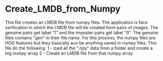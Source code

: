 # Create_LMDB_from_Numpy

This file creates an LMDB file from numpy files. The application is face varification in which the
LMDB file will be created from pairs of images. The genuine pairs get label "1" and the imposter
pairs get label "0". The genuine files contains "gen" in their file name.
For this process, the numpy files are HOG features
but they basically acn be anything saved in numpy files.
This file do the following:
1 - load all the ".npy" data from a folder and create a big numpy array
2 - Create an LMDB file from that numpy array
